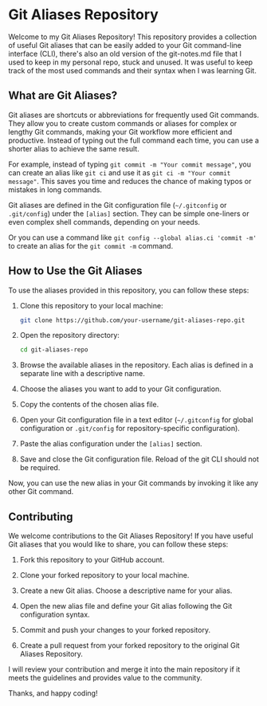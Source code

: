 # Git Aliases Repository

Welcome to my Git Aliases Repository! This repository provides a collection of useful Git aliases that can be easily added to your Git command-line interface (CLI), there's also an old version of the git-notes.md file that I used to keep in my personal repo, stuck and unused. It was useful to keep track of the most used commands and their syntax when I was learning Git.

## What are Git Aliases?

Git aliases are shortcuts or abbreviations for frequently used Git commands. They allow you to create custom commands or aliases for complex or lengthy Git commands, making your Git workflow more efficient and productive. Instead of typing out the full command each time, you can use a shorter alias to achieve the same result.

For example, instead of typing `git commit -m "Your commit message"`, you can create an alias like `git ci` and use it as `git ci -m "Your commit message"`. This saves you time and reduces the chance of making typos or mistakes in long commands.

Git aliases are defined in the Git configuration file (`~/.gitconfig` or `.git/config`) under the `[alias]` section. They can be simple one-liners or even complex shell commands, depending on your needs.

Or you can use a command like `git config --global alias.ci 'commit -m'` to create an alias for the `git commit -m` command.

## How to Use the Git Aliases

To use the aliases provided in this repository, you can follow these steps:

1. Clone this repository to your local machine:
   ```bash
   git clone https://github.com/your-username/git-aliases-repo.git
   ```

2. Open the repository directory:
   ```bash
   cd git-aliases-repo
   ```

3. Browse the available aliases in the repository. Each alias is defined in a separate line with a descriptive name.

4. Choose the aliases you want to add to your Git configuration.

5. Copy the contents of the chosen alias file.

6. Open your Git configuration file in a text editor (`~/.gitconfig` for global configuration or `.git/config` for repository-specific configuration).

7. Paste the alias configuration under the `[alias]` section.

8. Save and close the Git configuration file. Reload of the git CLI should not be required.

Now, you can use the new alias in your Git commands by invoking it like any other Git command.

## Contributing

We welcome contributions to the Git Aliases Repository! If you have useful Git aliases that you would like to share, you can follow these steps:

1. Fork this repository to your GitHub account.

2. Clone your forked repository to your local machine.

3. Create a new Git alias. Choose a descriptive name for your alias.

4. Open the new alias file and define your Git alias following the Git configuration syntax.

5. Commit and push your changes to your forked repository.

6. Create a pull request from your forked repository to the original Git Aliases Repository.

I will review your contribution and merge it into the main repository if it meets the guidelines and provides value to the community.

Thanks, and happy coding!